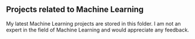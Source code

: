 ## Projects related to Machine Learning ##

My latest Machine Learning projects are stored in this folder.
I am not an expert in the field of Machine Learning and would appreciate any feedback.
